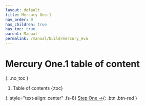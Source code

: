 ```yaml
---
layout: default
title: Mercury One.1
nav_order: 0
has_children: true
has_toc: true
parent: Manual
permalink: /manual/build/mercury_eva
---
```



# Mercury One.1 table of content
{: .no_toc }

1. Table of contents
{:toc}

{: style="text-align: center" .fs-8}
[Step One &rarr;](/manual/build/mercury_eva/printed_files){: .btn .btn-red }
